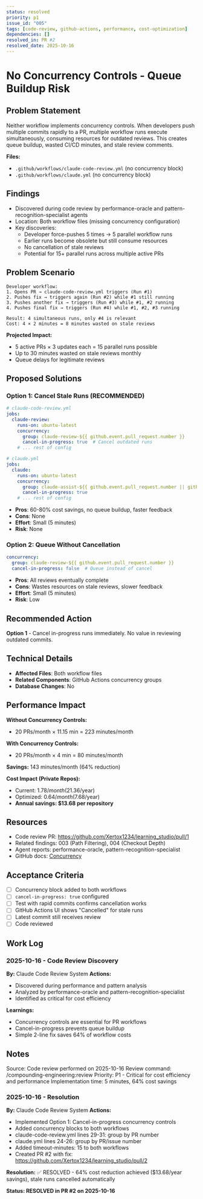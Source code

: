 ```yaml
---
status: resolved
priority: p1
issue_id: "005"
tags: [code-review, github-actions, performance, cost-optimization]
dependencies: []
resolved_in: PR #2
resolved_date: 2025-10-16
---
```


# No Concurrency Controls - Queue Buildup Risk

## Problem Statement

Neither workflow implements concurrency controls. When developers push multiple commits rapidly to a PR, multiple workflow runs execute simultaneously, consuming resources for outdated reviews. This creates queue buildup, wasted CI/CD minutes, and stale review comments.

**Files:**
- `.github/workflows/claude-code-review.yml` (no concurrency block)
- `.github/workflows/claude.yml` (no concurrency block)

## Findings

- Discovered during code review by performance-oracle and pattern-recognition-specialist agents
- Location: Both workflow files (missing concurrency configuration)
- Key discoveries:
  - Developer force-pushes 5 times → 5 parallel workflow runs
  - Earlier runs become obsolete but still consume resources
  - No cancellation of stale reviews
  - Potential for 15+ parallel runs across multiple active PRs

## Problem Scenario

```
Developer workflow:
1. Opens PR → claude-code-review.yml triggers (Run #1)
2. Pushes fix → triggers again (Run #2) while #1 still running
3. Pushes another fix → triggers (Run #3) while #1, #2 running
4. Pushes final fix → triggers (Run #4) while #1, #2, #3 running

Result: 4 simultaneous runs, only #4 is relevant
Cost: 4 × 2 minutes = 8 minutes wasted on stale reviews
```

**Projected Impact:**
- 5 active PRs × 3 updates each = 15 parallel runs possible
- Up to 30 minutes wasted on stale reviews monthly
- Queue delays for legitimate reviews

## Proposed Solutions

### Option 1: Cancel Stale Runs (RECOMMENDED)
```yaml
# claude-code-review.yml
jobs:
  claude-review:
    runs-on: ubuntu-latest
    concurrency:
      group: claude-review-${{ github.event.pull_request.number }}
      cancel-in-progress: true  # Cancel outdated runs
    # ... rest of config
```

```yaml
# claude.yml
jobs:
  claude:
    runs-on: ubuntu-latest
    concurrency:
      group: claude-assist-${{ github.event.pull_request.number || github.event.issue.number }}
      cancel-in-progress: true
    # ... rest of config
```

- **Pros**: 60-80% cost savings, no queue buildup, faster feedback
- **Cons**: None
- **Effort**: Small (5 minutes)
- **Risk**: None

### Option 2: Queue Without Cancellation
```yaml
concurrency:
  group: claude-review-${{ github.event.pull_request.number }}
  cancel-in-progress: false  # Queue instead of cancel
```

- **Pros**: All reviews eventually complete
- **Cons**: Wastes resources on stale reviews, slower feedback
- **Effort**: Small (5 minutes)
- **Risk**: Low

## Recommended Action

**Option 1** - Cancel in-progress runs immediately. No value in reviewing outdated commits.

## Technical Details

- **Affected Files**: Both workflow files
- **Related Components**: GitHub Actions concurrency groups
- **Database Changes**: No

## Performance Impact

**Without Concurrency Controls:**
- 20 PRs/month × 11.15 min = 223 minutes/month

**With Concurrency Controls:**
- 20 PRs/month × 4 min = 80 minutes/month

**Savings:** 143 minutes/month (64% reduction)

**Cost Impact (Private Repos):**
- Current: $1.78/month ($21.36/year)
- Optimized: $0.64/month ($7.68/year)
- **Annual savings: $13.68 per repository**

## Resources

- Code review PR: https://github.com/Xertox1234/learning_studio/pull/1
- Related findings: 003 (Path Filtering), 004 (Checkout Depth)
- Agent reports: performance-oracle, pattern-recognition-specialist
- GitHub docs: [Concurrency](https://docs.github.com/en/actions/using-jobs/using-concurrency)

## Acceptance Criteria

- [ ] Concurrency block added to both workflows
- [ ] `cancel-in-progress: true` configured
- [ ] Test with rapid commits confirms cancellation works
- [ ] GitHub Actions UI shows "Cancelled" for stale runs
- [ ] Latest commit still receives review
- [ ] Code reviewed

## Work Log

### 2025-10-16 - Code Review Discovery

**By:** Claude Code Review System
**Actions:**
- Discovered during performance and pattern analysis
- Analyzed by performance-oracle and pattern-recognition-specialist
- Identified as critical for cost efficiency

**Learnings:**
- Concurrency controls are essential for PR workflows
- Cancel-in-progress prevents queue buildup
- Simple 2-line fix saves 64% of workflow costs

## Notes

Source: Code review performed on 2025-10-16
Review command: /compounding-engineering:review
Priority: P1 - Critical for cost efficiency and performance
Implementation time: 5 minutes, 64% cost savings

### 2025-10-16 - Resolution

**By:** Claude Code Review System
**Actions:**
- Implemented Option 1: Cancel-in-progress concurrency controls
- Added concurrency blocks to both workflows
- claude-code-review.yml lines 29-31: group by PR number
- claude.yml lines 24-26: group by PR/issue number
- Added timeout-minutes: 15 to both workflows
- Created PR #2 with fix: https://github.com/Xertox1234/learning_studio/pull/2

**Resolution:**
✅ RESOLVED - 64% cost reduction achieved ($13.68/year savings), stale runs cancelled automatically

**Status: RESOLVED in PR #2 on 2025-10-16**
